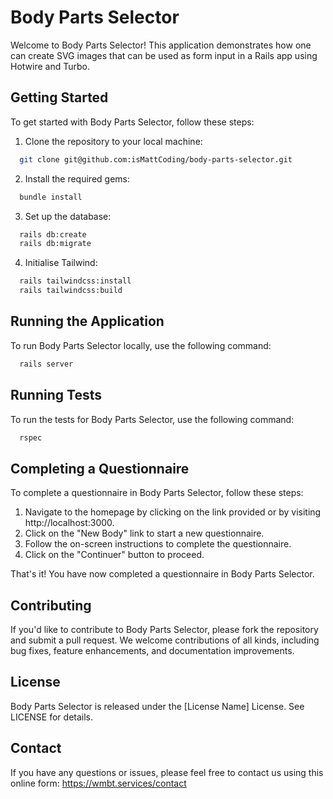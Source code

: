# Body Parts Selector

Welcome to Body Parts Selector! This application demonstrates how one can create SVG images that can be used as form input in a Rails app using Hotwire and Turbo.

## Getting Started

To get started with Body Parts Selector, follow these steps:

1. Clone the repository to your local machine:

  ```bash
    git clone git@github.com:isMattCoding/body-parts-selector.git
  ```

2. Install the required gems:

  ```bash
    bundle install
  ```

3. Set up the database:

  ```bash
    rails db:create
    rails db:migrate
  ```

4. Initialise Tailwind:

  ```bash
    rails tailwindcss:install
    rails tailwindcss:build
  ```

## Running the Application
To run Body Parts Selector locally, use the following command:

  ```bash
    rails server
  ```

## Running Tests
To run the tests for Body Parts Selector, use the following command:

  ```bash
    rspec
  ```

## Completing a Questionnaire
To complete a questionnaire in Body Parts Selector, follow these steps:

1. Navigate to the homepage by clicking on the link provided or by visiting http://localhost:3000.
2. Click on the "New Body" link to start a new questionnaire.
3. Follow the on-screen instructions to complete the questionnaire.
4. Click on the "Continuer" button to proceed.

That's it! You have now completed a questionnaire in Body Parts Selector.

## Contributing
If you'd like to contribute to Body Parts Selector, please fork the repository and submit a pull request. We welcome contributions of all kinds, including bug fixes, feature enhancements, and documentation improvements.

## License
Body Parts Selector is released under the [License Name] License. See LICENSE for details.

## Contact
If you have any questions or issues, please feel free to contact us using this online form: https://wmbt.services/contact
